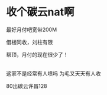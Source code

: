 # 收个碳云nat啊


最好月付吧宽带200M<br />


借楼同收，刘柱有限

帮顶，月付的现在很少了！<br />
<br />
<img src="static/image/smiley/default/lol.gif" smilieid="12" border="0" alt="" /><img src="static/image/smiley/default/lol.gif" smilieid="12" border="0" alt="" /><img src="static/image/smiley/default/lol.gif" smilieid="12" border="0" alt="" />

这家不是经常有人喷吗 为毛又天天有人收

80出碳云许昌128
